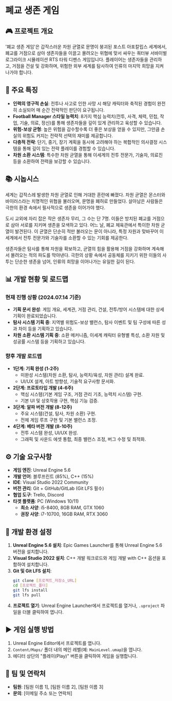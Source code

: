 # 폐교 생존 게임

## 🎮 프로젝트 개요

'폐교 생존 게임'은 갑작스러운 차원 균열로 문명이 붕괴된 포스트 아포칼립스 세계에서, 폐교를 거점으로 삼아 생존자들을 이끌고 몰려오는 위협에 맞서 싸우는 쿼터뷰 서바이벌 로그라이크 시뮬레이션 RTS 타워 디펜스 게임입니다. 플레이어는 생존자들을 관리하고, 거점을 건설 및 강화하며, 위험한 외부 세계를 탐사하여 인류의 마지막 희망을 지켜나가야 합니다.

## 🎯 주요 특징

*   **인력의 영구적 손실**: 전투나 사고로 인한 사망 시 해당 캐릭터와 축적된 경험이 완전히 소실되어 매 순간 전략적인 판단이 요구됩니다.
*   **Football Manager 스타일 능력치**: 8가지 핵심 능력치(전투, 사격, 체력, 민첩, 작업, 기술, 의료, 정신)를 통해 생존자들을 깊이 있게 관리하고 육성할 수 있습니다.
*   **위험-보상 균형**: 높은 위험을 감수할수록 더 좋은 보상을 얻을 수 있지만, 그만큼 손실의 위험도 커지는 전략적 선택의 재미를 제공합니다.
*   **다층적 전략**: 단기, 중기, 장기 계획을 동시에 고려해야 하는 복합적인 의사결정 시스템을 통해 깊이 있는 전략 플레이를 경험할 수 있습니다.
*   **차원 소환 시스템**: 특수한 차원 균열을 통해 이세계의 전투 전문가, 기술자, 의료진 등을 소환하여 전력을 보강할 수 있습니다.

## 📚 시놉시스

세계는 갑작스레 발생한 차원 균열로 인해 거대한 혼란에 빠졌다. 차원 균열은 몬스터와 바이러스라는 치명적인 위협을 불러오며, 문명을 폐허로 만들었다. 살아남은 사람들은 극한의 환경 속에서 필사적으로 생존을 이어가야 했다.

도시 교외에 자리 잡은 작은 생존자 무리, 그 수는 단 7명. 이들은 방치된 폐교를 거점으로 삼아 서로를 지키며 생존을 모색하고 있다. 어느 날, 폐교 체육관에서 특이한 차원 균열이 발견된다. 이 균열은 단순히 적만 불러오는 문이 아니라, 특정 자원과 맞바꾸어 이세계에서 전투 전문가와 기술자를 소환할 수 있는 기회를 제공한다.

생존자들은 탐사를 통해 자원을 확보하고, 균열의 힘을 활용해 거점을 강화하며 계속해서 몰려오는 적의 파도를 막아낸다. 극한의 상황 속에서 공동체를 지키기 위한 이들의 사투는 단순한 생존을 넘어, 인류의 희망을 이어나가는 유일한 길이 된다.

## 📊 개발 현황 및 로드맵

### 현재 진행 상황 (2024.07.14 기준)

*   **기획 문서 완성**: 게임 개요, 세계관, 거점 관리, 건설, 전투/방어 시스템에 대한 상세 기획이 완료되었습니다.
*   **탐사 시스템 기획 중**: 지역별 위험도-보상 밸런스, 탐사 이벤트 및 팀 구성에 따른 성과 차이 등을 기획하고 있습니다.
*   **차원 소환 시스템 기획 중**: 소환 메커니즘, 이세계 캐릭터 유형별 특성, 소환 자원 및 성공률 시스템 등을 기획하고 있습니다.

### 향후 개발 로드맵

*   **1단계: 기획 완성 (1-2주)**
    *   미완성 시스템(차원 소환, 탐사, 능력치/육성, 자원 관리) 설계 완료.
    *   UI/UX 설계, 아트 방향성, 기술적 요구사항 문서화.
*   **2단계: 프로토타입 개발 (4-6주)**
    *   핵심 시스템(기본 게임 구조, 거점 관리 기초, 능력치 시스템) 구현.
    *   기본 UI 및 상호작용 구현, 핵심 기능 검증.
*   **3단계: 알파 버전 개발 (8-12주)**
    *   주요 시스템(건설, 탐사, 차원 소환) 구현.
    *   전체 게임 루프 구현 및 기본 밸런스 조정.
*   **4단계: 베타 버전 개발 (8-10주)**
    *   전투 시스템 완성, UI/UX 완성.
    *   그래픽 및 사운드 에셋 통합, 최종 밸런스 조정, 버그 수정 및 최적화.

## ⚙️ 기술 요구사항

*   **게임 엔진**: Unreal Engine 5.6
*   **개발 언어**: 블루프린트 (85%), C++ (15%)
*   **IDE**: Visual Studio 2022 Community
*   **버전 관리**: Git + GitHub/GitLab (Git LFS 필수)
*   **협업 도구**: Trello, Discord
*   **타겟 플랫폼**: PC (Windows 10/11)
    *   **최소 사양**: i5-8400, 8GB RAM, GTX 1060
    *   **권장 사양**: i7-10700, 16GB RAM, RTX 3060

## 🚀 개발 환경 설정

1.  **Unreal Engine 5.6 설치**: Epic Games Launcher를 통해 Unreal Engine 5.6 버전을 설치합니다.
2.  **Visual Studio 2022 설치**: C++ 개발 워크로드와 게임 개발 with C++ 옵션을 포함하여 설치합니다.
3.  **Git 및 Git LFS 설치**:
    ```bash
    git clone [프로젝트_저장소_URL]
    cd [프로젝트_폴더]
    git lfs install
    git lfs pull
    ```
4.  **프로젝트 열기**: Unreal Engine Launcher에서 프로젝트를 열거나, `.uproject` 파일을 더블 클릭하여 엽니다.

## ▶️ 게임 실행 방법

1.  Unreal Engine Editor에서 프로젝트를 엽니다.
2.  `Content/Maps/` 폴더 내의 메인 레벨(예: `MainLevel.umap`)을 엽니다.
3.  에디터 상단의 "플레이(Play)" 버튼을 클릭하여 게임을 실행합니다.

## 👥 팀 및 연락처

*   **팀원**: [팀원 이름 1], [팀원 이름 2], [팀원 이름 3]
*   **문의**: [이메일 주소 또는 연락처]
